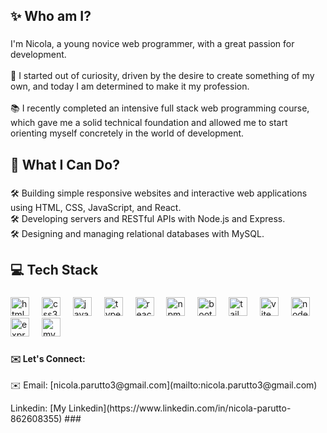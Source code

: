 <h2 align="left">✨ Who am I?</h2>

###

<p align="left">I'm Nicola, a young novice web programmer, with a great passion for development.<br><br>📌 I started out of curiosity, driven by the desire to create something of my own, and today I am determined to make it my profession.<br><br>📚 I recently completed an intensive full stack web programming course, which gave me a solid technical foundation and allowed me to start orienting myself concretely in the world of development.</p>

###

<h2 align="left">🚀 What I Can Do?</h2>

###

<p align="left">🛠️ Building simple responsive websites and interactive web applications using HTML, CSS, JavaScript, and React.<br>🛠️ Developing servers and RESTful APIs with Node.js and Express.<br>🛠️ Designing and managing relational databases with MySQL.</p>

###

<h2 align="left">💻 Tech Stack</h2>

###

<div align="left">
  <img src="https://img.shields.io/badge/HTML5-E34F26?logo=html5&logoColor=white&style=for-the-badge" height="30" alt="html5 logo"  />
  <img width="12" />
  <img src="https://img.shields.io/badge/CSS3-1572B6?logo=css3&logoColor=white&style=for-the-badge" height="30" alt="css3 logo"  />
  <img width="12" />
  <img src="https://img.shields.io/badge/JavaScript-F7DF1E?logo=javascript&logoColor=black&style=for-the-badge" height="30" alt="javascript logo"  />
  <img width="12" />
  <img src="https://img.shields.io/badge/TypeScript-3178C6?logo=typescript&logoColor=white&style=for-the-badge" height="30" alt="typescript logo"  />
  <img width="12" />
  <img src="https://img.shields.io/badge/React-61DAFB?logo=react&logoColor=black&style=for-the-badge" height="30" alt="react logo"  />
  <img width="12" />
  <img src="https://cdn.jsdelivr.net/gh/devicons/devicon/icons/npm/npm-original-wordmark.svg" height="30" alt="npm logo"  />
  <img width="12" />
  <img src="https://img.shields.io/badge/Bootstrap-7952B3?logo=bootstrap&logoColor=white&style=for-the-badge" height="30" alt="bootstrap logo"  />
  <img width="12" />
  <img src="https://img.shields.io/badge/Tailwind CSS-06B6D4?logo=tailwindcss&logoColor=black&style=for-the-badge" height="30" alt="tailwindcss logo"  />
  <img width="12" />
  <img src="https://img.shields.io/badge/Vite-646CFF?logo=vite&logoColor=white&style=for-the-badge" height="30" alt="vite logo"  />
  <img width="12" />
  <img src="https://img.shields.io/badge/Node.js-339933?logo=nodedotjs&logoColor=white&style=for-the-badge" height="30" alt="nodejs logo"  />
  <img width="12" />
  <img src="https://img.shields.io/badge/Express-000000?logo=express&logoColor=white&style=for-the-badge" height="30" alt="express logo"  />
  <img width="12" />
  <img src="https://img.shields.io/badge/MySQL-4479A1?logo=mysql&logoColor=white&style=for-the-badge" height="30" alt="mysql logo"  />
</div>

###
<h4>✉️ Let's Connect:</h4>
<p>✉️ Email: [nicola.parutto3@gmail.com](mailto:nicola.parutto3@gmail.com)</p>
Linkedin: [My Linkedin](https://www.linkedin.com/in/nicola-parutto-862608355)
###
